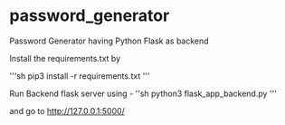 # password_generator
Password Generator having Python Flask as backend


Install the requirements.txt by

'''sh
pip3 install -r requirements.txt
'''

Run Backend flask server using - 
''sh
python3 flask_app_backend.py
'''

and go to http://127.0.0.1:5000/
